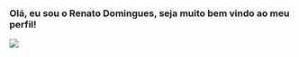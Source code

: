 ### Olá, eu sou o Renato Domingues, seja muito bem vindo ao meu perfil!

<img src="https://cdn.jsdelivr.net/gh/devicons/devicon/icons/python/python-original-wordmark.svg" />


<!--
**renatond/renatond** is a ✨ _special_ ✨ repository because its `README.md` (this file) appears on your GitHub profile.

Here are some ideas to get you started:

- 🔭 I’m currently working on ...
- 🌱 I’m currently learning ...
- 👯 I’m looking to collaborate on ...
- 🤔 I’m looking for help with ...
- 💬 Ask me about ...
- 📫 How to reach me: ...
- 😄 Pronouns: ...
- ⚡ Fun fact: ...
-->
